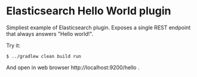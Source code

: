 # Elasticsearch Hello World plugin

Simpliest example of Elasticsearch plugin. Exposes a single REST endpoint that always answers 
"Hello world!".

Try it:
```shell script
$ ../gradlew clean build run
```

And open in web browser http://localhost:9200/hello .
